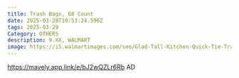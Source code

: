 ```yaml
---
title: Trash Bags, 68 Count
date: 2025-03-28T10:53:24.596Z
tags: 2025-03-29
Category: OTHERS
description: 9.XX, WALMART
image: https://i5.walmartimages.com/seo/Glad-Tall-Kitchen-Quick-Tie-Trash-Bags-13-Gallon-White-68-Count_adf8f10d-eadc-42ad-a156-dfe470701393.b647a5a8b7499fcea466983e4950347a.jpeg?odnHeight=2000&odnWidth=2000&odnBg=FFFFFF
---
```

https://mavely.app.link/e/bJ2wQZLr6Rb   AD